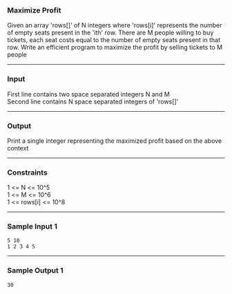 ### Maximize Profit

Given an array 'rows[]' of N integers where 'rows[i]' represents the
number of empty seats present in the 'ith' row. There are M people 
willing to buy tickets, each seat costs equal to the number of empty 
seats present in that row. Write an efficient program to maximize the 
profit by selling tickets to M people
<hr>

### Input

First line contains two space separated integers N and M<br/>
Second line contains N space separated integers of 'rows[]'
<hr>

### Output

Print a single integer representing the maximized profit based on the above context
<hr>

### Constraints

1 <= N <= 10^5<br/>
1 <= M <= 10^6<br/>
1 <= rows[i] <= 10^8
<hr>

### Sample Input 1

```
5 10
1 2 3 4 5
```
<hr>

### Sample Output 1
```
30
```

